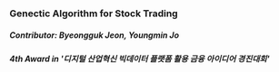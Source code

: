 ### Genectic Algorithm for Stock Trading

##### Contributor: Byeongguk Jeon, Youngmin Jo
##### 4th Award in '디지털 산업혁신 빅데이터 플랫폼 활용 금융 아이디어 경진대회'

